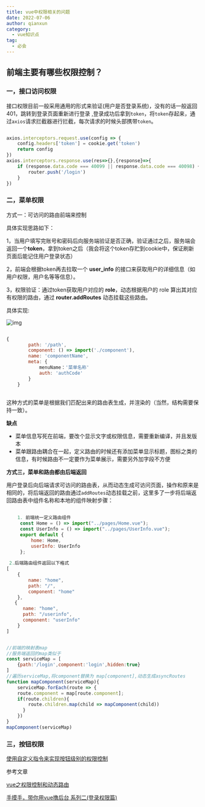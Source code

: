 ```yaml
---
title: vue中权限相关的问题
date: 2022-07-06  
author: qianxun
category: 
  - vue知识点
tag: 
  - 必会
---
```



##  前端主要有哪些权限控制？

### **一，接口访问权限**

接口权限目前一般采用通用的形式来验证(用户是否登录系统)，没有的话一般返回401，跳转到登录页面重新进行登录 ,登录成功后拿到`token`，将`token`存起来，通过`axios`请求拦截器进行拦截，每次请求的时候头部携带`token`。

```javascript

axios.interceptors.request.use(config => {
    config.headers['token'] = cookie.get('token')
    return config
})
axios.interceptors.response.use(res=>{},{response}=>{
    if (response.data.code === 40099 || response.data.code === 40098) { //token过期或者错误
        router.push('/login')
    }
})

```

###  **二，菜单权限**



方式一：可访问的路由前端来控制

具体实现思路如下：

1，当用户填写完账号和密码后向服务端验证是否正确，验证通过之后，服务端会返回一个**token**，拿到token之后（我会将这个token存贮到cookie中，保证刷新页面后能记住用户登录状态）

2，前端会根据token再去拉取一个 **user_info** 的接口来获取用户的详细信息（如用户权限，用户名等等信息）。

3，权限验证：通过token获取用户对应的 **role**，动态根据用户的 role 算出其对应有权限的路由，通过   **router.addRoutes** 动态挂载这些路由。

具体实现:

![img](http://afatpig.oss-cn-chengdu.aliyuncs.com/blog/clipboard.png)



```javascript

{
        path: '/path', 
        component: () => import('./component'),
        name: 'componentName',
        meta: {
            menuName：'菜单名称'
            auth: 'authCode'
        }
    } 
    
```

这种方式的菜单是根据我们匹配出来的路由表生成，并渲染的（当然，结构需要保持一致）。

**缺点**

- 菜单信息写死在前端，要改个显示文字或权限信息，需要重新编译，并且发版本
- 菜单跟路由耦合在一起，定义路由的时候还有添加菜单显示标题，图标之类的信息，有时候路由不一定要作为菜单展示，需要另外加字段不方便



**方式三，菜单和路由都由后端返回**

用户登录后向后端请求可访问的路由表，从而动态生成可访问页面，操作和原来是相同的，将后端返回的路由通过`addRoutes`动态挂载之前，这里多了一步将后端返回路由表中组件名称和本地的组件映射步骤：

```javascript
 
    1. 前端统一定义路由组件
     const Home = () => import("../pages/Home.vue");
     const UserInfo = () => import("../pages/UserInfo.vue");
     export default {
         home: Home,
         userInfo: UserInfo
     };
     
 2.后端路由组件返回以下格式
[
    {
        name: "home",
        path: "/",
        component: "home"
    },
   {
      name: "home",
      path: "/userinfo",
      component: "userInfo"
    }
]

```

```javascript

//前端的映射表map
//服务端返回的map类似于
const serviceMap = [
	{path:'/login',component:'login',hidden:true}
]
//遍历serviceMap,将component替换为 map[component],动态生成asyncRoutes
function mapComponent(serviceMap){
	serviceMap.forEach(route => {
    route.component = map[route.component];
    if(route.children){
    	route.children.map(child => mapComponent(child))
      }
	})
}
mapComponent(serviceMap)

```

### 三，按钮权限

[使用自定义指令来实现按钮级别的权限控制]()

参考文章

 [vue之权限控制和动态路由](https://juejin.cn/post/6866324830212325383)

[手摸手，带你用vue撸后台 系列二(登录权限篇)](https://juejin.cn/post/6844903478880370701)
